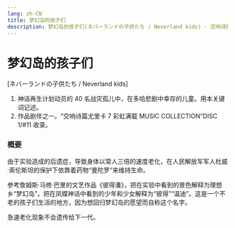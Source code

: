 ```yaml
---
lang: zh-CN
title: 梦幻岛的孩子们
description: 梦幻岛的孩子们(ネバーランドの子供たち / Neverland kids) - 交响诗篇 彩虹满载
---
```


# 梦幻岛的孩子们

[ネバーランドの子供たち / Neverland kids]

1. 神话再生计划动员的 40 名战灾孤儿中，在多哈悲剧中幸存的儿童。用本关键词记述。
2. 作品剧伴之一。“交响诗篇尤里卡 7 彩虹满载 MUSIC COLLECTION”DISC 1/#11 收录。

### 概要

由于实验造成的后遗症，导致身体以常人三倍的速度老化，在人民解放军军人杜威·索伦斯坦的保护下依靠着药物“曼陀罗”来维持生命。

参考詹姆斯·马修·巴里的文艺作品《彼得潘》，把在实验中看到的景色解释为理想乡“梦幻岛”，把在凤蝶神话中看到的少年和少女解释为“彼得”“温迪”。这是一个不老的孩子们生活的地方，因为想回归梦幻岛的愿望而自称这个名字。

急速老化现象不会遗传给下一代。
